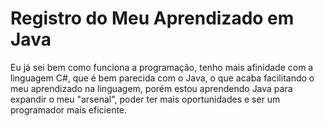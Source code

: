 # Registro do Meu Aprendizado em Java

Eu já sei bem como funciona a programação, tenho mais afinidade com a linguagem C#, que é bem parecida com o Java,
o que acaba facilitando o meu aprendizado na linguagem, porém estou aprendendo Java para expandir o meu "arsenal",
poder ter mais oportunidades e ser um programador mais eficiente.
